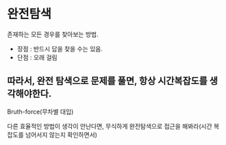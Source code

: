 # 완전탐색

존재하는 모든 경우를  찾아보는 방법.

- 장점 : 반드시 답을 찾을 수는 있음.
- 단점 : 오래 걸림

## 따라서, 완전 탐색으로 문제를 풀면, 항상 시간복잡도를 생각해야한다.

Bruth-force(무차별 대입)

다른 효율적인 방법이 생각이 안난다면, 무식하게 완전탐색으로 접근을 해봐라(시간 복잡도를 넘어서지 않는지 확인하면서)
